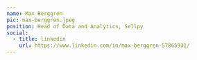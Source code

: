 ```yaml
---
name: Max Berggren
pic: max-berggren.jpeg
position: Head of Data and Analytics, Sellpy
social:
  - title: linkedin
    url: https://www.linkedin.com/in/max-berggren-57865931/
---
```

